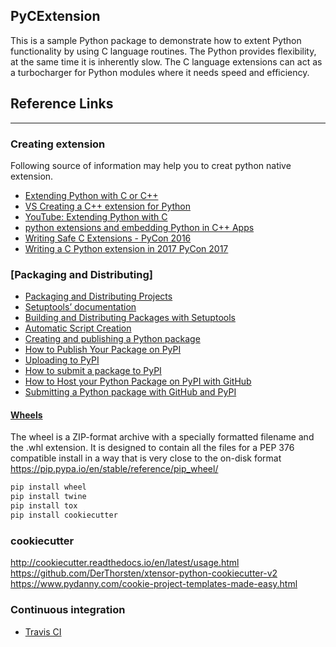 ## PyCExtension
This is a sample Python package to demonstrate how to extent Python functionality by using C language routines. The Python provides flexibility, at the same time it is inherently slow. The C language extensions can act as a turbocharger for Python modules where it needs speed and efficiency.


## Reference Links
------------------

### Creating extension
Following source of information may help you to creat python native extension.  
* [Extending Python with C or C++](https://docs.python.org/3/extending/extending.html) 
* [VS Creating a C++ extension for Python](https://docs.microsoft.com/en-us/visualstudio/python/cpp-and-python) 
* [YouTube: Extending Python with C](https://www.youtube.com/watch?v=CYDakDJv2p4)
* [python extensions and embedding Python in C++ Apps](https://www.youtube.com/watch?v=bJq1n4gQFfw)
* [Writing Safe C Extensions - PyCon 2016](https://www.youtube.com/watch?v=Yq__HtUIH5Y)
* [Writing a C Python extension in 2017 PyCon 2017](https://www.youtube.com/watch?v=phe1s6p38gk)

### [Packaging and Distributing]
* [Packaging and Distributing Projects](https://packaging.python.org/tutorials/distributing-packages/)
* [Setuptools’ documentation](https://setuptools.readthedocs.io/en/latest/)
* [Building and Distributing Packages with Setuptools](https://setuptools.readthedocs.io/en/latest/setuptools.html)
* [Automatic Script Creation](https://setuptools.readthedocs.io/en/latest/setuptools.html#automatic-script-creation)
* [Creating and publishing a Python package](http://blog.securem.eu/tips%20and%20tricks/2016/02/29/creating-and-publishing-a-python-module/)
* [How to Publish Your Package on PyPI](https://blog.jetbrains.com/pycharm/2017/05/how-to-publish-your-package-on-pypi/)
* [Uploading to PyPI](https://tom-christie.github.io/articles/pypi/)
* [How to submit a package to PyPI](http://peterdowns.com/posts/first-time-with-pypi.html)
* [How to Host your Python Package on PyPI with GitHub](https://www.codementor.io/arpitbhayani/host-your-python-package-using-github-on-pypi-du107t7ku)
* [Submitting a Python package with GitHub and PyPI](http://sherifsoliman.com/2016/09/30/Python-package-with-GitHub-PyPI/)


#### [Wheels](https://wheel.readthedocs.io/en/stable/)
 The wheel is a ZIP-format archive with a specially formatted filename and the .whl extension. It is designed to contain all the files for a PEP 376 compatible install in a way that is very close to the on-disk format
https://pip.pypa.io/en/stable/reference/pip_wheel/

```python
pip install wheel 
pip install twine 
pip install tox 
pip install cookiecutter
```


### cookiecutter
http://cookiecutter.readthedocs.io/en/latest/usage.html
https://github.com/DerThorsten/xtensor-python-cookiecutter-v2
https://www.pydanny.com/cookie-project-templates-made-easy.html


### Continuous integration
* [Travis CI](https://github.com/travis-ci/travis-ci)


